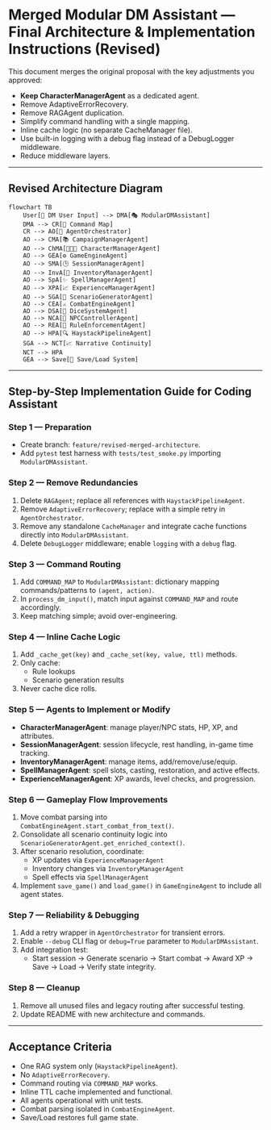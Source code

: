 # Merged Modular DM Assistant — Final Architecture & Implementation Instructions (Revised)

This document merges the original proposal with the key adjustments you approved:

- **Keep CharacterManagerAgent** as a dedicated agent.
- Remove AdaptiveErrorRecovery.
- Remove RAGAgent duplication.
- Simplify command handling with a single mapping.
- Inline cache logic (no separate CacheManager file).
- Use built-in logging with a debug flag instead of a DebugLogger middleware.
- Reduce middleware layers.

---

## Revised Architecture Diagram

```mermaid
flowchart TB
    User[👤 DM User Input] --> DMA[🎭 ModularDMAssistant]
    DMA --> CR[📜 Command Map]
    CR --> AO[🤖 AgentOrchestrator]
    AO --> CMA[📚 CampaignManagerAgent]
    AO --> ChMA[🧑‍🤝‍🧑 CharacterManagerAgent]
    AO --> GEA[⚙️ GameEngineAgent]
    AO --> SMA[🕒 SessionManagerAgent]
    AO --> InvA[🎒 InventoryManagerAgent]
    AO --> SpA[✨ SpellManagerAgent]
    AO --> XPA[📈 ExperienceManagerAgent]
    AO --> SGA[🎲 ScenarioGeneratorAgent]
    AO --> CEA[⚔️ CombatEngineAgent]
    AO --> DSA[🎲 DiceSystemAgent]
    AO --> NCA[👥 NPCControllerAgent]
    AO --> REA[📖 RuleEnforcementAgent]
    AO --> HPA[🔍 HaystackPipelineAgent]
    SGA --> NCT[📈 Narrative Continuity]
    NCT --> HPA
    GEA --> Save[💾 Save/Load System]
```

---

## Step-by-Step Implementation Guide for Coding Assistant

### Step 1 — Preparation

- Create branch: `feature/revised-merged-architecture`.
- Add `pytest` test harness with `tests/test_smoke.py` importing `ModularDMAssistant`.

### Step 2 — Remove Redundancies

1. Delete `RAGAgent`; replace all references with `HaystackPipelineAgent`.
2. Remove `AdaptiveErrorRecovery`; replace with a simple retry in `AgentOrchestrator`.
3. Remove any standalone `CacheManager` and integrate cache functions directly into `ModularDMAssistant`.
4. Delete `DebugLogger` middleware; enable `logging` with a `debug` flag.

### Step 3 — Command Routing

1. Add `COMMAND_MAP` to `ModularDMAssistant`: dictionary mapping commands/patterns to `(agent, action)`.
2. In `process_dm_input()`, match input against `COMMAND_MAP` and route accordingly.
3. Keep matching simple; avoid over-engineering.

### Step 4 — Inline Cache Logic

1. Add `_cache_get(key)` and `_cache_set(key, value, ttl)` methods.
2. Only cache:
   - Rule lookups
   - Scenario generation results
3. Never cache dice rolls.

### Step 5 — Agents to Implement or Modify

- **CharacterManagerAgent**: manage player/NPC stats, HP, XP, and attributes.
- **SessionManagerAgent**: session lifecycle, rest handling, in-game time tracking.
- **InventoryManagerAgent**: manage items, add/remove/use/equip.
- **SpellManagerAgent**: spell slots, casting, restoration, and active effects.
- **ExperienceManagerAgent**: XP awards, level checks, and progression.

### Step 6 — Gameplay Flow Improvements

1. Move combat parsing into `CombatEngineAgent.start_combat_from_text()`.
2. Consolidate all scenario continuity logic into `ScenarioGeneratorAgent.get_enriched_context()`.
3. After scenario resolution, coordinate:
   - XP updates via `ExperienceManagerAgent`
   - Inventory changes via `InventoryManagerAgent`
   - Spell effects via `SpellManagerAgent`
4. Implement `save_game()` and `load_game()` in `GameEngineAgent` to include all agent states.

### Step 7 — Reliability & Debugging

1. Add a retry wrapper in `AgentOrchestrator` for transient errors.
2. Enable `--debug` CLI flag or `debug=True` parameter to `ModularDMAssistant`.
3. Add integration test:
   - Start session → Generate scenario → Start combat → Award XP → Save → Load → Verify state integrity.

### Step 8 — Cleanup

1. Remove all unused files and legacy routing after successful testing.
2. Update README with new architecture and commands.

---

## Acceptance Criteria

- One RAG system only (`HaystackPipelineAgent`).
- No `AdaptiveErrorRecovery`.
- Command routing via `COMMAND_MAP` works.
- Inline TTL cache implemented and functional.
- All agents operational with unit tests.
- Combat parsing isolated in `CombatEngineAgent`.
- Save/Load restores full game state.

